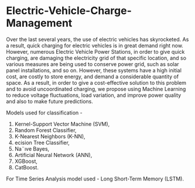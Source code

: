 # Electric-Vehicle-Charge-Management
Over the last several years, the use of electric vehicles has skyrocketed.
As a result, quick charging for electric vehicles is in great demand right now.
However, numerous Electric Vehicle Power Stations, in order to give quick charging, are damaging the electricity grid of that specific location, and so various measures are being used to conserve power grid, such as solar panel installations, and so on.
However, these systems have a high initial cost, are costly to store energy, and demand a considerable quantity of space.
As a result, in order to give a cost-effective solution to this problem and to avoid uncoordinated charging, we propose using Machine Learning to reduce voltage fluctuations, load variation, and improve power quality and also to make future predictions.

Models used for classification -
1. Kernel-Support Vector Machine (SVM), 
2. Random Forest Classifier,
3. K-Nearest Neighbors (K-NN), 
4. ecision Tree Classifier, 
5. Na¨ıve Bayes, 
6. Artificial Neural Network (ANN),  
7. XGBoost,
8. CatBoost.

For Time Series Analysis model used -
Long Short-Term Memory (LSTM).
